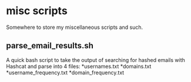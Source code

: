 # misc scripts #
Somewhere to store my miscellaneous scripts and such.

## parse_email_results.sh ##
A quick bash script to take the output of searching for hashed emails with Hashcat and parse into 4 files:
*usernames.txt
*domains.txt
*username_frequency.txt
*domain_frequency.txt
